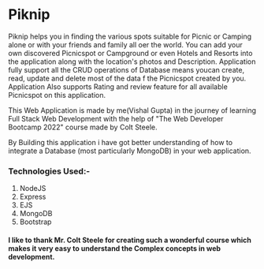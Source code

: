 # Piknip

Piknip helps you in finding the various spots suitable for Picnic or Camping alone or with your friends and family all oer the world. You can add your own discovered
Picnicspot or Campground or even Hotels and Resorts into the application along with the location's photos and Description.
Application fully support all the CRUD operations of Database means youcan create, read, update and delete most of the data f the Picnicspot created by you.
Application Also supports Rating and review feature for all available Picnicspot on this application.

This Web Application is made by me(Vishal Gupta) in the journey of learning Full Stack Web Development with the help of "The Web Developer Bootcamp 2022" course
made by Colt Steele.

By Building this application i have got better understanding of how to integrate a Database (most particularly MongoDB) in your web application.

### Technologies Used:-

1. NodeJS
2. Express
3. EJS
4. MongoDB
5. Bootstrap

#### I like to thank Mr. Colt Steele for creating such a wonderful course which makes it very easy to understand the Complex concepts in web development.
